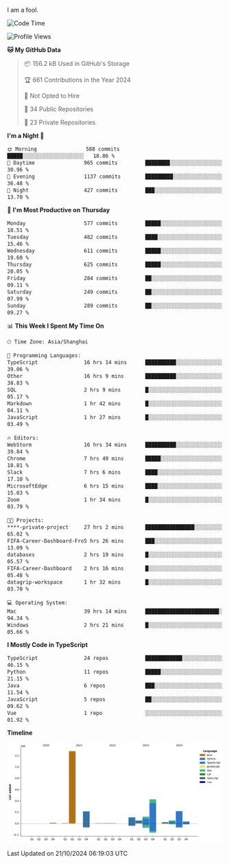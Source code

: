 I am a fool.

<!--START_SECTION:waka-->
![Code Time](http://img.shields.io/badge/Code%20Time-1%2C961%20hrs%2022%20mins-blue)

![Profile Views](http://img.shields.io/badge/Profile%20Views-0-blue)

**🐱 My GitHub Data** 

> 📦 156.2 kB Used in GitHub's Storage 
 > 
> 🏆 661 Contributions in the Year 2024
 > 
> 🚫 Not Opted to Hire
 > 
> 📜 34 Public Repositories 
 > 
> 🔑 23 Private Repositories 
 > 
**I'm a Night 🦉** 

```text
🌞 Morning                588 commits         █████░░░░░░░░░░░░░░░░░░░░   18.86 % 
🌆 Daytime                965 commits         ████████░░░░░░░░░░░░░░░░░   30.96 % 
🌃 Evening                1137 commits        █████████░░░░░░░░░░░░░░░░   36.48 % 
🌙 Night                  427 commits         ███░░░░░░░░░░░░░░░░░░░░░░   13.70 % 
```
📅 **I'm Most Productive on Thursday** 

```text
Monday                   577 commits         █████░░░░░░░░░░░░░░░░░░░░   18.51 % 
Tuesday                  482 commits         ████░░░░░░░░░░░░░░░░░░░░░   15.46 % 
Wednesday                611 commits         █████░░░░░░░░░░░░░░░░░░░░   19.60 % 
Thursday                 625 commits         █████░░░░░░░░░░░░░░░░░░░░   20.05 % 
Friday                   284 commits         ██░░░░░░░░░░░░░░░░░░░░░░░   09.11 % 
Saturday                 249 commits         ██░░░░░░░░░░░░░░░░░░░░░░░   07.99 % 
Sunday                   289 commits         ██░░░░░░░░░░░░░░░░░░░░░░░   09.27 % 
```


📊 **This Week I Spent My Time On** 

```text
🕑︎ Time Zone: Asia/Shanghai

💬 Programming Languages: 
TypeScript               16 hrs 14 mins      ██████████░░░░░░░░░░░░░░░   39.06 % 
Other                    16 hrs 9 mins       ██████████░░░░░░░░░░░░░░░   38.83 % 
SQL                      2 hrs 9 mins        █░░░░░░░░░░░░░░░░░░░░░░░░   05.17 % 
Markdown                 1 hr 42 mins        █░░░░░░░░░░░░░░░░░░░░░░░░   04.11 % 
JavaScript               1 hr 27 mins        █░░░░░░░░░░░░░░░░░░░░░░░░   03.49 % 

🔥 Editors: 
WebStorm                 16 hrs 34 mins      ██████████░░░░░░░░░░░░░░░   39.84 % 
Chrome                   7 hrs 49 mins       █████░░░░░░░░░░░░░░░░░░░░   18.81 % 
Slack                    7 hrs 6 mins        ████░░░░░░░░░░░░░░░░░░░░░   17.10 % 
MicrosoftEdge            6 hrs 15 mins       ████░░░░░░░░░░░░░░░░░░░░░   15.03 % 
Zoom                     1 hr 34 mins        █░░░░░░░░░░░░░░░░░░░░░░░░   03.79 % 

🐱‍💻 Projects: 
****-private-project     27 hrs 2 mins       ████████████████░░░░░░░░░   65.02 % 
FIFA-Career-Dashboard-Fro5 hrs 26 mins       ███░░░░░░░░░░░░░░░░░░░░░░   13.09 % 
databases                2 hrs 19 mins       █░░░░░░░░░░░░░░░░░░░░░░░░   05.57 % 
FIFA-Career-Dashboard    2 hrs 16 mins       █░░░░░░░░░░░░░░░░░░░░░░░░   05.48 % 
datagrip-workspace       1 hr 32 mins        █░░░░░░░░░░░░░░░░░░░░░░░░   03.70 % 

💻 Operating System: 
Mac                      39 hrs 14 mins      ████████████████████████░   94.34 % 
Windows                  2 hrs 21 mins       █░░░░░░░░░░░░░░░░░░░░░░░░   05.66 % 
```

**I Mostly Code in TypeScript** 

```text
TypeScript               24 repos            ████████████░░░░░░░░░░░░░   46.15 % 
Python                   11 repos            █████░░░░░░░░░░░░░░░░░░░░   21.15 % 
Java                     6 repos             ███░░░░░░░░░░░░░░░░░░░░░░   11.54 % 
JavaScript               5 repos             ██░░░░░░░░░░░░░░░░░░░░░░░   09.62 % 
Vue                      1 repo              ░░░░░░░░░░░░░░░░░░░░░░░░░   01.92 % 
```



**Timeline**

![Lines of Code chart](https://raw.githubusercontent.com/VeejaLiu/VeejaLiu/master/assets/bar_graph.png)


 Last Updated on 21/10/2024 06:19:03 UTC
<!--END_SECTION:waka-->
